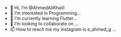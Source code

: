 - 👋 Hi, I’m @AhmedAliKhalil
- 👀 I’m interested in Programming...
- 🌱 I’m currently learning Flutter...
- 💞️ I’m looking to collaborate on ...
- 📫 How to reach me my instagram is e_ahmed_g  ...

<!---
AhmedAliKhalil/AhmedAliKhalil is a ✨ special ✨ repository because its `README.md` (this file) appears on your GitHub profile.
You can click the Preview link to take a look at your changes.
--->

